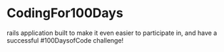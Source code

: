 # CodingFor100Days
rails application built to make it even easier to participate in, and have a successful #100DaysofCode challenge!
